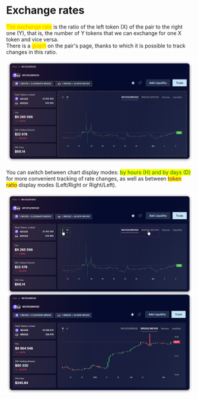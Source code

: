 # Exchange rates

<mark style="color:orange;">The exchange rate</mark> is the ratio of the left token (X) of the pair to the right one (Y), that is, the number of Y tokens that we can exchange for one X token and vice versa.\
There is a <mark style="color:orange;">graph</mark> on the pair's page, thanks to which it is possible to track changes in this ratio.

![](<../../../../.gitbook/assets/image (69).png>)

You can switch between chart display modes: <mark style="color:green;">by hours (H) and by days (D)</mark> for more convenient tracking of rate changes, as well as between <mark style="color:purple;">token ratio</mark> display modes (Left/Right or Right/Left).

![](<../../../../.gitbook/assets/image (22) (1) (1).png>)
